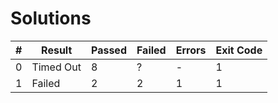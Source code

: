 # Solutions

| # | Result | Passed | Failed | Errors | Exit Code |
| ---:| --- | --- | --- | --- | --- |
| 0 | Timed Out | 8 | ? | - | 1 |
| 1 | Failed | 2 | 2 | 1 | 1 |
